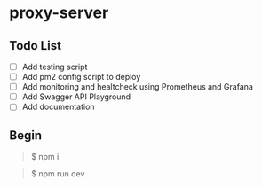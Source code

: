 # proxy-server

## Todo List
- [ ] Add testing script
- [ ] Add pm2 config script to deploy
- [ ] Add monitoring and healtcheck using Prometheus and Grafana
- [ ] Add Swagger API Playground
- [ ] Add documentation

## Begin

> $ npm i

> $ npm run dev